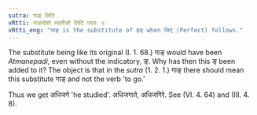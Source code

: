 ```yaml
---
sutra: गाङ् लिटि
vRtti: गाङादेशो भवतीङो लिटि परतः ॥
vRtti_eng: "गाङ् is the substitute of इङ् when लिट् (Perfect) follows."
---
```

The substitute being like its original (I. 1. 68.) गाङ् would have been _Atmanepadi_, even without the indicatory, ङ्. Why has then this ङ् been added to it? The object is that in the _sutra_ (1. 2. 1.) गाङ् there should mean this substitute गाङ् and not the verb 'to go.'

Thus we get अधिजगे 'he studied'. अधिजगाते, अधिजगिरे. See (VI. 4. 64) and (III. 4. 8).
